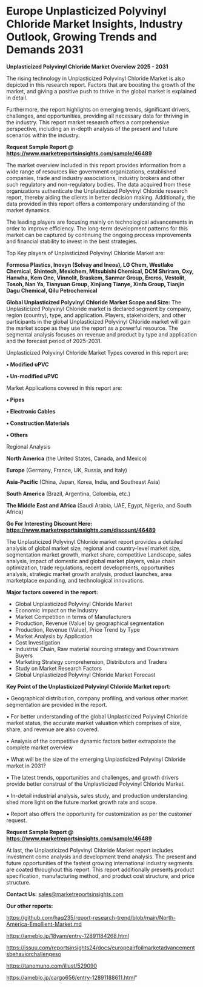# Europe Unplasticized Polyvinyl Chloride Market Insights, Industry Outlook, Growing Trends and Demands 2031

<Strong> Unplasticized Polyvinyl Chloride Market Overview 2025 - 2031</strong>

The rising technology in Unplasticized Polyvinyl Chloride Market is also depicted in this research report. Factors that are boosting the growth of the market, and giving a positive push to thrive in the global market is explained in detail.

Furthermore, the report highlights on emerging trends, significant drivers, challenges, and opportunities, providing all necessary data for thriving in the industry. This report market research offers a comprehensive perspective, including an in-depth analysis of the present and future scenarios within the industry.

<strong>Request Sample Report @ <a href=https://www.marketreportsinsights.com/sample/46489>https://www.marketreportsinsights.com/sample/46489</a></strong>

The market overview included in this report provides information from a wide range of resources like government organizations, established companies, trade and industry associations, industry brokers and other such regulatory and non-regulatory bodies. The data acquired from these organizations authenticate the Unplasticized Polyvinyl Chloride research report, thereby aiding the clients in better decision making. Additionally, the data provided in this report offers a contemporary understanding of the market dynamics.

The leading players are focusing mainly on technological advancements in order to improve efficiency. The long-term development patterns for this market can be captured by continuing the ongoing process improvements and financial stability to invest in the best strategies.

Top Key players of Unplasticized Polyvinyl Chloride Market are:

<strong>Formosa Plastics, Inovyn (Solvay and Ineos), LG Chem, Westlake Chemical, Shintech, Mexichem, Mitsubishi Chemical, DCM Shriram, Oxy, Hanwha, Kem One, Vinnolit, Braskem, Sanmar Group, Ercros, Vestolit, Tosoh, Nan Ya, Tianyuan Group, Xinjiang Tianye, Xinfa Group, Tianjin Dagu Chemical, Qilu Petrochemical</strong>

<strong><b>Global Unplasticized Polyvinyl Chloride Market Scope and Size:</b></strong>
The Unplasticized Polyvinyl Chloride market is declared segment by company, region (country), type, and application. Players, stakeholders, and other participants in the global Unplasticized Polyvinyl Chloride market will gain the market scope as they use the report as a powerful resource. The segmental analysis focuses on revenue and product by type and application and the forecast period of 2025-2031.

Unplasticized Polyvinyl Chloride Market Types covered in this report are:

<strong>•  Modified uPVC

•  Un-modified uPVC</strong>

Market Applications covered in this report are:

<strong>•  Pipes

•  Electronic Cables

•  Construction Materials

•  Others</strong> 

Regional Analysis

<strong>North America</strong> (the United States, Canada, and Mexico)

<strong>Europe</strong> (Germany, France, UK, Russia, and Italy)

<strong>Asia-Pacific</strong> (China, Japan, Korea, India, and Southeast Asia)

<strong>South America</strong> (Brazil, Argentina, Colombia, etc.)

<strong>The Middle East and Africa</strong> (Saudi Arabia, UAE, Egypt, Nigeria, and South Africa)

<strong>Go For Interesting Discount Here: <a href=https://www.marketreportsinsights.com/discount/46489>https://www.marketreportsinsights.com/discount/46489</a></strong>

The Unplasticized Polyvinyl Chloride market report provides a detailed analysis of global market size, regional and country-level market size, segmentation market growth, market share, competitive Landscape, sales analysis, impact of domestic and global market players, value chain optimization, trade regulations, recent developments, opportunities analysis, strategic market growth analysis, product launches, area marketplace expanding, and technological innovations.

<strong><b>Major factors covered in the report:</b></strong>
<ul>
  <li>Global Unplasticized Polyvinyl Chloride Market </li>
  <li>Economic Impact on the Industry</li>
  <li>Market Competition in terms of Manufacturers</li>
  <li>Production, Revenue (Value) by geographical segmentation</li>
  <li>Production, Revenue (Value), Price Trend by Type</li>
  <li>Market Analysis by Application</li>
  <li>Cost Investigation</li>
  <li>Industrial Chain, Raw material sourcing strategy and Downstream Buyers</li>
  <li>Marketing Strategy comprehension, Distributors and Traders</li>
  <li>Study on Market Research Factors</li>
  <li>Global Unplasticized Polyvinyl Chloride Market Forecast</li>
</ul>

<strong><b>Key Point of the Unplasticized Polyvinyl Chloride Market report:</b></strong>

• Geographical distribution, company profiling, and various other market segmentation are provided in the report.

• For better understanding of the global Unplasticized Polyvinyl Chloride market status, the accurate market valuation which comprises of size, share, and revenue are also covered.

• Analysis of the competitive dynamic factors better extrapolate the complete market overview

• What will be the size of the emerging Unplasticized Polyvinyl Chloride market in 2031?

• The latest trends, opportunities and challenges, and growth drivers provide better construal of the Unplasticized Polyvinyl Chloride Market.

• In-detail industrial analysis, sales study, and production understanding shed more light on the future market growth rate and scope.

• Report also offers the opportunity for customization as per the customer request.

<strong>Request Sample Report @ <a href=https://www.marketreportsinsights.com/sample/46489>https://www.marketreportsinsights.com/sample/46489</a></strong>

At last, the Unplasticized Polyvinyl Chloride Market report includes investment come analysis and development trend analysis. The present and future opportunities of the fastest growing international industry segments are coated throughout this report. This report additionally presents product specification, manufacturing method, and product cost structure, and price structure.

<strong>Contact Us:</strong>
sales@marketreportsinsights.com

<strong>Our other reports:</strong>

<a href=https://github.com/haq235/report-research-trend/blob/main/North-America-Emollient-Market.md>https://github.com/haq235/report-research-trend/blob/main/North-America-Emollient-Market.md</a>

<a href=https://ameblo.jp/18yam/entry-12891184268.html>https://ameblo.jp/18yam/entry-12891184268.html</a>

<a href=https://issuu.com/reportsinsights24/docs/europeairfoilmarketadvancementsbehaviorchallengeso>https://issuu.com/reportsinsights24/docs/europeairfoilmarketadvancementsbehaviorchallengeso</a>

<a href=https://tanomuno.com/illust/529090>https://tanomuno.com/illust/529090</a>

<a href=https://ameblo.jp/cargo656/entry-12891188611.html>https://ameblo.jp/cargo656/entry-12891188611.html</a>"
